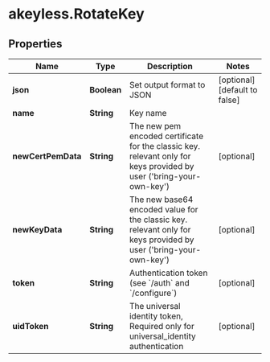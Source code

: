 # akeyless.RotateKey

## Properties

Name | Type | Description | Notes
------------ | ------------- | ------------- | -------------
**json** | **Boolean** | Set output format to JSON | [optional] [default to false]
**name** | **String** | Key name | 
**newCertPemData** | **String** | The new pem encoded certificate for the classic key. relevant only for keys provided by user (&#39;bring-your-own-key&#39;) | [optional] 
**newKeyData** | **String** | The new base64 encoded value for the classic key. relevant only for keys provided by user (&#39;bring-your-own-key&#39;) | [optional] 
**token** | **String** | Authentication token (see &#x60;/auth&#x60; and &#x60;/configure&#x60;) | [optional] 
**uidToken** | **String** | The universal identity token, Required only for universal_identity authentication | [optional] 


